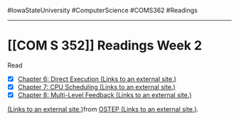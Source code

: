 #IowaStateUniversity
#ComputerScience 
#COMS362 
#Readings


---

# [[COM S 352]] Readings Week 2


Read

-  [x] [Chapter 6: Direct Execution (Links to an external site.)](https://pages.cs.wisc.edu/~remzi/OSTEP/cpu-mechanisms.pdf)
-  [x] [Chapter 7: CPU Scheduling (Links to an external site.)](https://pages.cs.wisc.edu/~remzi/OSTEP/cpu-sched.pdf)
-  [x] [Chapter 8: Multi-Level Feedback (Links to an external site.)](https://pages.cs.wisc.edu/~remzi/OSTEP/cpu-sched-mlfq.pdf)

 [(Links to an external site.)](https://pages.cs.wisc.edu/~remzi/OSTEP/vm-api.pdf)from [OSTEP (Links to an external site.)](https://pages.cs.wisc.edu/~remzi/OSTEP/).